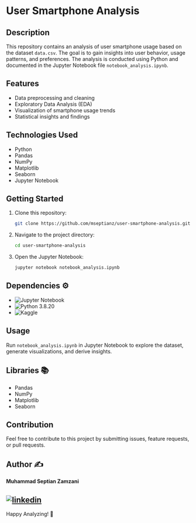 # User Smartphone Analysis

## Description
This repository contains an analysis of user smartphone usage based on the dataset `data.csv`. The goal is to gain insights into user behavior, usage patterns, and preferences. The analysis is conducted using Python and documented in the Jupyter Notebook file `notebook_analysis.ipynb`.

## Features
- Data preprocessing and cleaning
- Exploratory Data Analysis (EDA)
- Visualization of smartphone usage trends
- Statistical insights and findings

## Technologies Used
- Python
- Pandas
- NumPy
- Matplotlib
- Seaborn
- Jupyter Notebook

## Getting Started
1. Clone this repository:
   ```bash
   git clone https://github.com/mseptianz/user-smartphone-analysis.git
   ```
2. Navigate to the project directory:
   ```bash
   cd user-smartphone-analysis
   ```
3. Open the Jupyter Notebook:
   ```bash
   jupyter notebook notebook_analysis.ipynb
   ```
## Dependencies ⚙️

- ![Jupyter Notebook](https://img.shields.io/badge/Made%20with-Jupyter-orange?style=for-the-badge&logo=Jupyter)
- ![Python](https://img.shields.io/badge/Python-3776AB?style=for-the-badge&logo=python&logoColor=white) 3.8.20
- ![Kaggle](https://img.shields.io/badge/Kaggle-20BEFF?style=for-the-badge&logo=Kaggle&logoColor=white)
  
## Usage
Run `notebook_analysis.ipynb` in Jupyter Notebook to explore the dataset, generate visualizations, and derive insights.

## Libraries 📚
- Pandas
- NumPy
- Matplotlib
- Seaborn

## Contribution
Feel free to contribute to this project by submitting issues, feature requests, or pull requests.

## Author ✍️
**Muhammad Septian Zamzani**

[![linkedin](https://img.shields.io/badge/linkedin-0A66C2?style=for-the-badge&logo=linkedin&logoColor=white)](https://www.linkedin.com/in/muhammad-septian-zamzani-a9a8b5230/)
---

Happy Analyzing! 🚀

